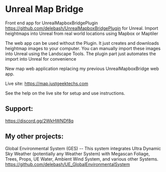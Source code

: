 # Unreal Map Bridge

Front end app for UnrealMapboxBridgePlugin https://github.com/delebash/UnrealMapboxBridgePlugin for Unreal. Import heightmaps into Unreal from real world locations using Mapbox or Maptiler

The web app can be used without the Plugin.  It just creates and downloads heightmap images to your computer. You can manually import these images into Unreal using the Landscape Tools.  The plugin part just automates the import into Unreal for convenience

New map web application replacing my previous UnrealMapboxBridge web app.

Live site: https://map.justgeektechs.com

See the help on the live site for setup and use instructions.

## Support:
https://discord.gg/2WkHWNDf8q

## My other projects:
Global Environmental System (GES) -- This system integrates Ultra Dynamic Sky Weather (potentially any Weather System) with Megascan Foliage, Trees, Props, UE Water, Ambient Wind System, and various other Systems.
https://github.com/delebash/UE_GlobalEnvironmentalSystem


